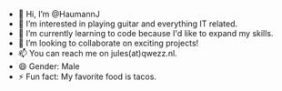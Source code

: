 - 👋 Hi, I’m @HaumannJ
- 👀 I’m interested in playing guitar and everything IT related.
- 🌱 I’m currently learning to code because I'd like to expand my skills.
- 💞️ I’m looking to collaborate on exciting projects!
- 📫 You can reach me on jules(at)qwezz.nl.
- 😄 Gender: Male
- ⚡ Fun fact: My favorite food is tacos.

<!---
HaumannJ/HaumannJ is a ✨ special ✨ repository because its `README.md` (this file) appears on your GitHub profile.
You can click the Preview link to take a look at your changes.
--->
